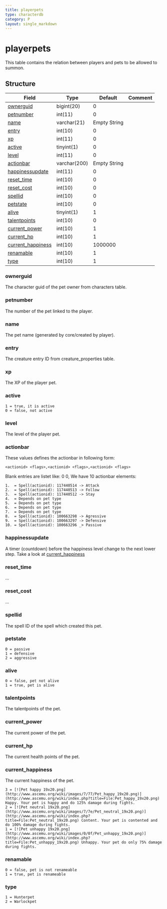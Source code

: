 ```yaml
---
title: playerpets
type: characterdb
category: P
layout: single_markdown
---
```


# playerpets
This table contains the relation between players and pets to be allowed to summon.

## Structure

Field                                   | Type         | Default      | Comment
--------------------------------------- | ------------ | ------------ | -------
[ownerguid](#ownerguid)                 | bigint(20)   | 0            |        
[petnumber](#petnumber)                 | int(11)      | 0            |        
[name](#name)                           | varchar(21)  | Empty String |        
[entry](#entry)                         | int(10)      | 0            |        
[xp](#xp)                               | int(11)      | 0            |        
[active](#active)                       | tinyint(1)   | 0            |        
[level](#level)                         | int(11)      | 0            |        
[actionbar](#actionbar)                 | varchar(200) | Empty String |        
[happinessupdate](#happinessupdate)     | int(11)      | 0            |        
[reset_time](#reset_time)               | int(10)      | 0            |        
[reset_cost](#reset_cost)               | int(10)      | 0            |        
[spellid](#spellid)                     | int(10)      | 0            |        
[petstate](#petstate)                   | int(10)      | 0            |        
[alive](#alive)                         | tinyint(1)   | 1            |        
[talentpoints](#talentpoints)           | int(10)      | 0            |        
[current_power](#current_power)         | int(10)      | 1            |        
[current_hp](#current_hp)               | int(10)      | 1            |        
[current_happiness](#current_happiness) | int(10)      | 1000000      |        
[renamable](#renamable)                 | int(10)      | 1            |        
[type](#type)                           | int(10)      | 1            |        

### ownerguid

The character guid of the pet owner from characters table.

### petnumber

The number of the pet linked to the player.

### name

The pet name (generated by core/created by player).

### entry

The creature entry ID from creature_properties table.

### xp

The XP of the player pet.

### active

    1 = true, it is active
    0 = false, not active

### level

The level of the player pet.

### actionbar

These values defines the actionbar in following form:

    <actionid> <flags>,<actionid> <flags>,<actionid> <flags>

Blank entries are listet like: 0 0,
We have 10 actionbar elements:

    1.  = Spell(actionid): 117440514 -> Attack
    2.  = Spell(actionid): 117440513 -> Follow
    3.  = Spell(actionid): 117440512 -> Stay
    4.  = Depends on pet type
    5.  = Depends on pet type
    6.  = Depends on pet type
    7.  = Depends on pet type
    8.  = Spell(actionid): 100663298 -> Agressive
    9.  = Spell(actionid): 100663297 -> Defensive
    10. = Spell(actionid): 100663296 _> Passive

### happinessupdate

A timer (countdown) before the happiness level change to the next lower step. Take a look at [current_happiness](#current_happiness)

### reset_time

...

### reset_cost

...

### spellid

The spell ID of the spell which created this pet.

### petstate

    0 = passive
    1 = defensive
    2 = aggressive

### alive

    0 = false, pet not alive
    1 = true, pet is alive

### talentpoints

The talentpoints of the pet.

### current_power

The current power of the pet.

### current_hp

The current health points of the pet.

### current_happiness

The current happiness of the pet.

    3 = [![Pet happy 19x20.png](http://www.ascemu.org/wiki/images/7/77/Pet_happy_19x20.png)](http://www.ascemu.org/wiki/index.php?title=File:Pet_happy_19x20.png) Happy. Your pet is happy and do 125% damage during fights.
    2 = [![Pet neutral 19x20.png](http://www.ascemu.org/wiki/images/7/7e/Pet_neutral_19x20.png)](http://www.ascemu.org/wiki/index.php?title=File:Pet_neutral_19x20.png) Content. Your pet is contented and do 100% damage during fights.
    1 = [![Pet unhappy 19x20.png](http://www.ascemu.org/wiki/images/0/0f/Pet_unhappy_19x20.png)](http://www.ascemu.org/wiki/index.php?title=File:Pet_unhappy_19x20.png) Unhappy. Your pet do only 75% damage during fights.

### renamable

    0 = false, pet is not renameable
    1 = true, pet is renameable

### type

    1 = Hunterpet
    2 = Warlockpet